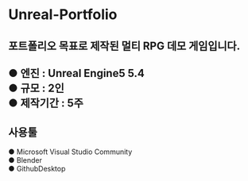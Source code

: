 # Unreal-Portfolio

포트폴리오 목표로 제작된 멀티 RPG 데모 게임입니다.<br/>
<br/>
● 엔진 : Unreal Engine5 5.4 <br/>
● 규모 : 2인 <br/>
● 제작기간 : 5주 <br/>
---
## 사용툴<br/>
● Microsoft Visual Studio Community<br/>
● Blender<br/>
● GithubDesktop<br/>


